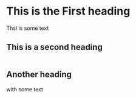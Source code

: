 <!-- ts -->
<!-- end -->

# This is the First heading

Thsi is some text

## This is a second heading

<img src="" />
<!-- fig_x : Description -->
<!-- end -->

## Another heading

with some text

<img src="" />
<!-- fig_x : More description-->
<!-- end -->
